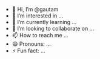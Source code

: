 - 👋 Hi, I’m @gautam
- 👀 I’m interested in ...
- 🌱 I’m currently learning ...
- 💞️ I’m looking to collaborate on ...
- 📫 How to reach me ...
- 😄 Pronouns: ...
- ⚡ Fun fact: ...

<!---
Fbhufvnkxgj/Fbhufvnkxgj is a ✨ special ✨ repository because its `README.md` (this file) appears on your GitHub profile.
You can click the Preview link to take a look at your changes.
--->

